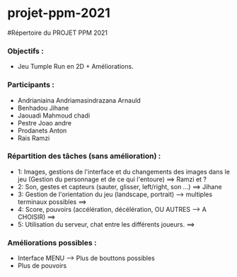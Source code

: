 # projet-ppm-2021

#Répertoire du PROJET PPM 2021 

### Objectifs : 
- Jeu Tumple Run en 2D + Améliorations. 

### Participants : 
- Andrianiaina Andriamasindrazana Arnauld 
- Benhadou     Jihane
- Jaouadi      Mahmoud chadi
- Pestre       Joao andre
- Prodanets    Anton
- Rais         Ramzi       

### Répartition des tâches (sans amélioration) : 
- 1: Images, gestions de l'interface et du changements des images dans le jeu (Gestion du personnage et de ce qui l'entoure)  ==> Ramzi et ?
- 2: Son, gestes et capteurs (sauter, glisser, left/right, son ...)                                                           ==> Jihane
- 3: Gestion de l'orientation du jeu (landscape, portrait) --> multiples terminaux possibles                                  ==>
- 4: Score, pouvoirs (accélération, décélération, OU AUTRES --> A CHOISIR)                                                    ==>
- 5: Utilisation du serveur, chat entre les différents joueurs.                                                               ==>

### Améliorations possibles : 
- Interface MENU --> Plus de bouttons possibles  
- Plus de pouvoirs 
